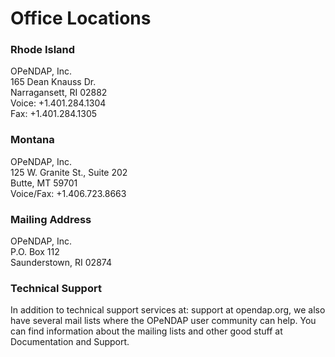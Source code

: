 # Office Locations

### Rhode Island

OPeNDAP, Inc.<br>
165 Dean Knauss Dr.<br>
Narragansett, RI 02882<br>
Voice: +1.401.284.1304<br>
Fax: +1.401.284.1305<br>

### Montana

OPeNDAP, Inc.<br>
125 W. Granite St., Suite 202<br>
Butte, MT 59701<br>
Voice/Fax: +1.406.723.8663<br>

### Mailing Address

OPeNDAP, Inc.<br>
P.O. Box 112<br>
Saunderstown, RI 02874

### Technical Support

In addition to technical support services at: support at opendap.org, we also have several mail lists where the OPeNDAP user community can help. You can find information about the mailing lists and other good stuff at Documentation and Support.